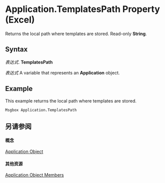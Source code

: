 
# Application.TemplatesPath Property (Excel)

Returns the local path where templates are stored. Read-only  **String**.


## Syntax

 _表达式_. **TemplatesPath**

 _表达式_ A variable that represents an **Application** object.


## Example

This example returns the local path where templates are stored.


```
Msgbox Application.TemplatesPath
```


## 另请参阅


#### 概念


[Application Object](19b73597-5cf9-4f56-8227-b5211f657f6f.md)
#### 其他资源


[Application Object Members](http://msdn.microsoft.com/library/4cb9ca42-8d07-cc9c-2d80-4eb9a5921e1e%28Office.15%29.aspx)